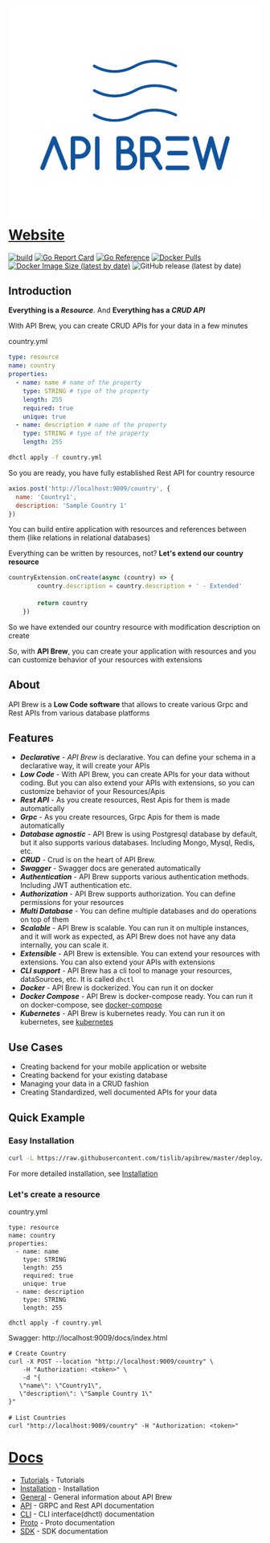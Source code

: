 [![](website/content/static/logo.svg)](https://github.com/tislib/apibrew/actions/workflows/build.yml) [Website](http://apibrew.io/)
======================
[![build](https://github.com/tislib/apibrew/actions/workflows/build.yml/badge.svg?branch=master)](https://github.com/tislib/apibrew/actions/workflows/build.yml)
[![Go Report Card](https://goreportcard.com/badge/github.com/tislib/apibrew)](https://goreportcard.com/report/github.com/tislib/apibrew)
[![Go Reference](https://pkg.go.dev/badge/github.com/tislib/apibrew.svg)](https://pkg.go.dev/github.com/tislib/apibrew)
[![Docker Pulls](https://img.shields.io/docker/pulls/tislib/apibrew)](https://hub.docker.com/r/tislib/apibrew)
[![Docker Image Size (latest by date)](https://img.shields.io/docker/image-size/tislib/apibrew)](https://hub.docker.com/r/tislib/apibrew)
![GitHub release (latest by date)](https://img.shields.io/github/v/release/tislib/apibrew)

## Introduction
**Everything is a *Resource***. And **Everything has a *CRUD API***

With API Brew, you can create CRUD APIs for your data in a few minutes

country.yml
```yaml
type: resource
name: country
properties:
  - name: name # name of the property
    type: STRING # type of the property
    length: 255
    required: true
    unique: true
  - name: description # name of the property
    type: STRING # type of the property
    length: 255
```

```bash
dhctl apply -f country.yml
```
So you are ready, you have fully established Rest API for country resource

```javascript
axios.post('http://localhost:9009/country', {
  name: 'Country1',
  description: 'Sample Country 1'
})
```

You can build entire application with resources and references between them (like relations in relational databases)

Everything can be written by resources, not?
**Let's extend our country resource**

```javascript
countryExtension.onCreate(async (country) => {
        country.description = country.description + ' - Extended'

        return country
    })
```
So we have extended our country resource with modification description on create

So, with **API Brew**, you can create your application with resources and you can customize behavior of your resources with extensions

## About
API Brew is a **Low Code software** that allows to create various Grpc and Rest APIs from various database platforms

## Features

* ***Declarative*** - *API Brew* is declarative. You can define your schema in a declarative way, it will create your APIs
* ***Low Code*** - With API Brew, you can create APIs for your data without coding. But you can also extend your APIs with
  extensions, so you can customize behavior of your Resources/Apis
* ***Rest API*** - As you create resources, Rest Apis for them is made automatically
* ***Grpc*** - As you create resources, Grpc Apis for them is made automatically
* ***Database agnostic*** - API Brew is using Postgresql database by default, but it also supports various databases. Including Mongo, Mysql, Redis, etc.
* ***CRUD*** - Crud is on the heart of API Brew.
* ***Swagger*** - Swagger docs are generated automatically
* ***Authentication*** - API Brew supports various authentication methods. Including JWT authentication etc.
* ***Authorization*** - API Brew supports authorization. You can define permissions for your resources
* ***Multi Database*** - You can define multiple databases and do operations on top of them
* ***Scalable*** - API Brew is scalable. You can run it on multiple instances, and it will work as expected, as API Brew does not have any data internally, you can scale it.
* ***Extensible*** - API Brew is extensible. You can extend your resources with extensions. You can also extend your APIs with extensions
* ***CLI support*** - API Brew has a cli tool to manage your resources, dataSources, etc. It is called `dhctl`
* ***Docker*** - API Brew is dockerized. You can run it on docker
* ***Docker Compose*** - API Brew is docker-compose ready. You can run it on docker-compose, see [docker-compose](deploy/docker-compose)
* ***Kubernetes*** - API Brew is kubernetes ready. You can run it on kubernetes, see [kubernetes](deploy/kubernetes)

## Use Cases

* Creating backend for your mobile application or website
* Creating backend for your existing database
* Managing your data in a CRUD fashion
* Creating Standardized, well documented APIs for your data


## Quick Example

### Easy Installation 

```bash
curl -L https://raw.githubusercontent.com/tislib/apibrew/master/deploy/easy-install/run.sh | bash
```

For more detailed installation, see [Installation](https://apibrew.io/docs/installation)

### Let's create a resource

country.yml

```
type: resource
name: country
properties:
  - name: name
    type: STRING
    length: 255
    required: true
    unique: true
  - name: description
    type: STRING
    length: 255
```

```
dhctl apply -f country.yml
```

Swagger: http://localhost:9009/docs/index.html

```
# Create Country
curl -X POST --location "http://localhost:9009/country" \
    -H "Authorization: <token>" \
    -d "{
   \"name\": \"Country1\",
   \"description\": \"Sample Country 1\"
}"

# List Countries
curl "http://localhost:9009/country" -H "Authorization: <token>"
```

# [Docs](https://apibrew.io)

- [Tutorials](https://apibrew.io/docs/tutorials/index) - Tutorials
- [Installation](https://apibrew.io/docs/installation) - Installation
- [General](https://apibrew.io/docs/general) - General information about API Brew
- [API](https://apibrew.io/docs/api) - GRPC and Rest API documentation
- [CLI](https://apibrew.io/docs/dhctl) - CLI interface(dhctl) documentation
- [Proto](https://apibrew.io/docs/proto) - Proto documentation
- [SDK](https://apibrew.io/docs/sdk) - SDK documentation
